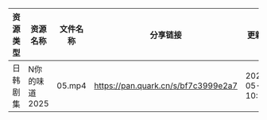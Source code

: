 | 资源类型 | 资源名称      | 文件名称   | 分享链接                                | 更新时间                |
| ---- | --------- | ------ | ----------------------------------- | ------------------- |
| 日韩剧集 | N你的味道2025 | 05.mp4 | https://pan.quark.cn/s/bf7c3999e2a7 | 2025-05-27 10:23:27 |
